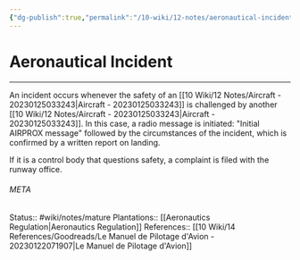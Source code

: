 ```yaml
---
{"dg-publish":true,"permalink":"/10-wiki/12-notes/aeronautical-incident-20230123104922/"}
---
```


# Aeronautical Incident
---
An incident occurs whenever the safety of an [[10 Wiki/12 Notes/Aircraft - 20230125033243\|Aircraft - 20230125033243]] is challenged by another [[10 Wiki/12 Notes/Aircraft - 20230125033243\|Aircraft - 20230125033243]]. In this case, a radio message is initiated: "Initial AIRPROX message" followed by the circumstances of the incident, which is confirmed by a written report on landing.

If it is a control body that questions safety, a complaint is filed with the runway office.




###### META
Status:: #wiki/notes/mature 
Plantations:: [[Aeronautics Regulation\|Aeronautics Regulation]]
References:: [[10 Wiki/14 References/Goodreads/Le Manuel de Pilotage d'Avion - 20230122071907\|Le Manuel de Pilotage d'Avion]]
